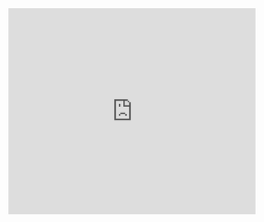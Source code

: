 


<iframe src="https://turbowarp.org/721732238/embed" width="499" height="416" allowtransparency="true" frameborder="0" scrolling="no" allowfullscreen></iframe>
